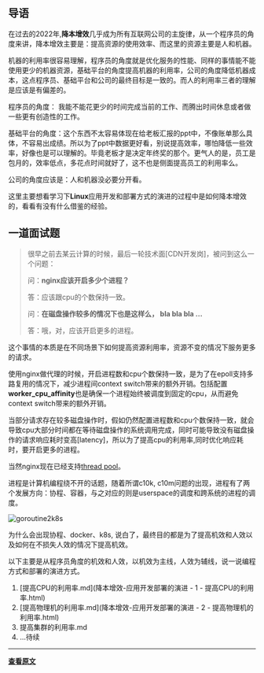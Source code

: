 ##   导语

在过去的2022年,**降本增效**几乎成为所有互联网公司的主旋律，从一个程序员的角度来讲，降本增效主要是：提高资源的使用效率、而这里的资源主要是人和机器。



机器的利用率很容易理解，程序员的角度就是优化服务的性能、同样的事情能不能使用更少的机器资源，基础平台的角度提高机器的利用率，公司的角度降低机器成本，这点程序员、基础平台和公司的最终目标是一致的。而人的利用率三者的理解是应该是有偏差的。

程序员的角度： 我能不能花更少的时间完成当前的工作、而腾出时间休息或者做一些更有创造性的工作。

基础平台的角度：这个东西不太容易体现在给老板汇报的ppt中，不像账单那么具体，不容易出成绩。所以为了ppt中数据更好看，别说提高效率，哪怕降低一些效率，好像也是可以理解的。毕竟老板才是决定年终奖的那个。更气人的是，员工是包月的，效率低点，多花点时间就好了，这不也是侧面提高员工的利用率么。

公司的角度应该是：人和机器没必要分开看。



 这里主要想看学习下**Linux**应用开发和部署方式的演进的过程中是如何降本增效的，看看有没有什么借鉴的经验。

## 一道面试题

> 很早之前去某云计算的时候，最后一轮技术面[CDN开发岗]，被问到这么一个问题：
>
> 问：**nginx应该开启多少个进程？**
>
> 答：应该跟cpu的个数保持一致。
>
> 问：**在磁盘操作较多的情况下也是这样么， bla bla bla ...**
>
> 答：哦，对，应该开启更多的进程。

这个事情的本质是在不同场景下如何提高资源利用率，资源不变的情况下服务更多的请求。

使用nginx做代理的时候，开启进程数和cpu个数保持一致，是为了在epoll支持多路复用的情况下，减少进程间context switch带来的额外开销。包括配置**worker_cpu_affinity**也是确保一个进程始终被调度到固定的cpu，从而避免context switch带来的额外开销。

当部分请求存在较多磁盘操作时，假如仍然配置进程数和cpu个数保持一致，就会导致cpu大部分时间都在等待磁盘操作的系统调用完成，同时可能导致没有磁盘操作的请求响应耗时变高[latency]，所以为了提高cpu的利用率,同时优化响应耗时，要开启更多的进程。

当然nginx现在已经支持[thread pool](https://www.nginx.com/blog/thread-pools-boost-performance-9x/)。

进程是计算机编程绕不开的话题，随着所谓c10k, c10m问题的出现，进程有了两个发展方向：协程、容器，与之对应的则是userspace的调度和跨系统的进程的调度。

![goroutine2k8s](http://devops-1255386119.cos.ap-beijing.myqcloud.com/2023-01-04-135103.png)

为什么会出现协程、docker、k8s, 说白了，最终目的都是为了提高机效和人效以及如何在不损失人效的情况下提高机效。

以下主要是从程序员角度的机效和人效，以机效为主线，人效为辅线，说一说编程方式和部署的演进方式。

1.  [提高CPU的利用率.md](降本增效-应用开发部署的演进 - 1 - 提高CPU的利用率.html) 
1.  [提高物理机的利用率.md](降本增效-应用开发部署的演进 - 2 - 提高物理机的利用率.html)
1.  提高集群的利用率.md
1. ...待续



---

**[查看原文](https://oops-oom.github.io/posts/%E9%99%8D%E6%9C%AC%E5%A2%9E%E6%95%88-%E5%BA%94%E7%94%A8%E5%BC%80%E5%8F%91%E9%83%A8%E7%BD%B2%E7%9A%84%E6%BC%94%E8%BF%9B/%E9%99%8D%E6%9C%AC%E5%A2%9E%E6%95%88-%E5%BA%94%E7%94%A8%E5%BC%80%E5%8F%91%E9%83%A8%E7%BD%B2%E7%9A%84%E6%BC%94%E8%BF%9B%20-%200%20-%20%E5%AF%BC%E8%AF%AD.html)**

